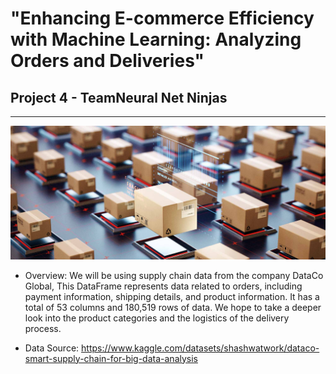 # "Enhancing E-commerce Efficiency with Machine Learning: Analyzing Orders and Deliveries"
## Project 4 - TeamNeural Net Ninjas
---

![Shipments](Ship_img.jpg)

- Overview: We will be using supply chain data from the company DataCo Global, This DataFrame represents data related to orders, including payment information, shipping details, and product information. It has a total of 53 columns and 180,519 rows of data. We hope to take a deeper look into the product categories and the logistics of the delivery process. 

- Data Source: https://www.kaggle.com/datasets/shashwatwork/dataco-smart-supply-chain-for-big-data-analysis
